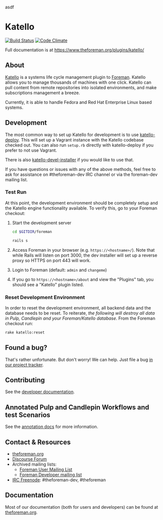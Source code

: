 asdf
# Katello

[![Build Status](https://ci.theforeman.org/buildStatus/icon?job=test_katello)](https://ci.theforeman.org/job/test_katello)
[![Code Climate](https://codeclimate.com/github/Katello/katello/badges/gpa.svg)](https://codeclimate.com/github/Katello/katello)

Full documentation is at https://www.theforeman.org/plugins/katello/

## About

[Katello](https://www.theforeman.org/plugins/katello/) is a systems life cycle management
plugin to [Foreman](https://www.theforeman.org). Katello allows you to manage
thousands of machines with one click. Katello can pull content
from remote repositories into isolated environments, and make subscriptions
management a breeze.

Currently, it is able to handle Fedora and Red Hat Enterprise
Linux based systems.

## Development

The most common way to set up Katello for development is to use
[katello-deploy](https://github.com/Katello/katello-deploy#development-deployment).
This will set up a Vagrant instance with the Katello codebase checked out. You
can also run `setup.rb` directly with katello-deploy if you prefer to not use
Vagrant.

There is also
[katello-devel-installer](https://github.com/Katello/katello-installer#development-usage)
if you would like to use that.

If you have questions or issues with any of the above methods, feel free to ask
for assistance on #theforeman-dev IRC channel or via the foreman-dev mailing
list.

### Test Run

At this point, the development environment should be completely setup and the Katello engine functionality available. To verify this, go to your Foreman checkout:

1. Start the development server

    ```bash
    cd $GITDIR/foreman

    rails s
    ```

1. Access Foreman in your browser (e.g. `https://<hostname>/`). Note that while Rails will listen on port 3000, the dev installer will set up a reverse proxy so HTTPS on port 443 will work.
1. Login to Foreman (default: `admin` and `changeme`)
1. If you go to `https://<hostname>/about` and view the "Plugins" tab, you should see a "Katello" plugin listed.

### Reset Development Environment

In order to reset the development environment, all backend data and the database needs to be reset. To reiterate, *the following will destroy all data in Pulp, Candlepin and your Foreman/Katello database*. From the Foreman checkout run:

```bash
rake katello:reset
```

## Found a bug?

That's rather unfortunate. But don't worry! We can help. Just file a bug
[in our project tracker](https://projects.theforeman.org/projects/katello).


## Contributing

See the [developer documentation](https://www.theforeman.org/plugins/katello/developers).

## Annotated Pulp and Candlepin Workflows and test Scenarios

See the [annotation docs](./test/scenarios/README.md) for more information.

## Contact & Resources

 * [theforeman.org](https://theforeman.org/plugins/katello)
 * [Discourse Forum](https://theforeman.org/support.html#DiscourseForum)
 * Archived mailing lists:
    * [Foreman User Mailing List](https://groups.google.com/forum/?fromgroups#!forum/foreman-users)
    * [Foreman Developer mailing list](https://groups.google.com/forum/?fromgroups#!forum/foreman-dev)
 * [IRC Freenode](https://theforeman.org/support.html#IRClivechat): #theforeman-dev, #theforeman

## Documentation

Most of our documentation (both for users and developers) can be found at
[theforeman.org](https://www.theforeman.org/plugins/katello).
